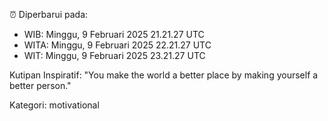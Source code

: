 ⏰ Diperbarui pada:
- WIB: Minggu, 9 Februari 2025 21.21.27 UTC
- WITA: Minggu, 9 Februari 2025 22.21.27 UTC
- WIT: Minggu, 9 Februari 2025 23.21.27 UTC

Kutipan Inspiratif:
"You make the world a better place by making yourself a better person."


Kategori: motivational


